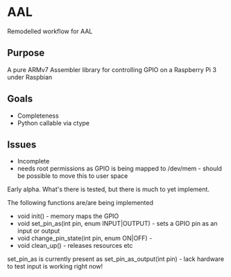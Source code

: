# AAL
Remodelled workflow for AAL
## Purpose
A pure ARMv7 Assembler library for controlling GPIO on a Raspberry Pi 3 under Raspbian
## Goals
+ Completeness
+ Python callable via ctype

## Issues
+ Incomplete
+ needs root permissions as GPIO is being mapped to /dev/mem - should be possible to move this to user space

Early alpha. What's there is tested, but there is much to yet implement.

The following functions are/are being implemented
+ void init() - memory maps the GPIO
+ void set_pin_as(int pin, enum INPUT|OUTPUT) - sets a GPIO pin as an input or output
+ void change_pin_state(int pin, enum ON|OFF) -
+ void clean_up() - releases resources etc

set_pin_as is currently present as set_pin_as_output(int pin) - lack hardware to test input is 
working right now!
